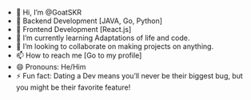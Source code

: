 - 👋 Hi, I’m @GoatSKR
- 🍑 Backend Development [JAVA, Go, Python]
- 🎨 Frontend Development [React.js]
- 🌱 I’m currently learning Adaptations of life and code.
- 💞️ I’m looking to collaborate on making projects on anything.
- 📫 How to reach me [Go to my profile]
- 😄 Pronouns: He/Him
- ⚡ Fun fact: Dating a Dev means you’ll never be their biggest bug, but you might be their favorite feature! 

<!---
GoatSKR/GoatSKR is a ✨ special ✨ repository because its `README.md` (this file) appears on your GitHub profile.
You can click the Preview link to take a look at your changes.
--->
